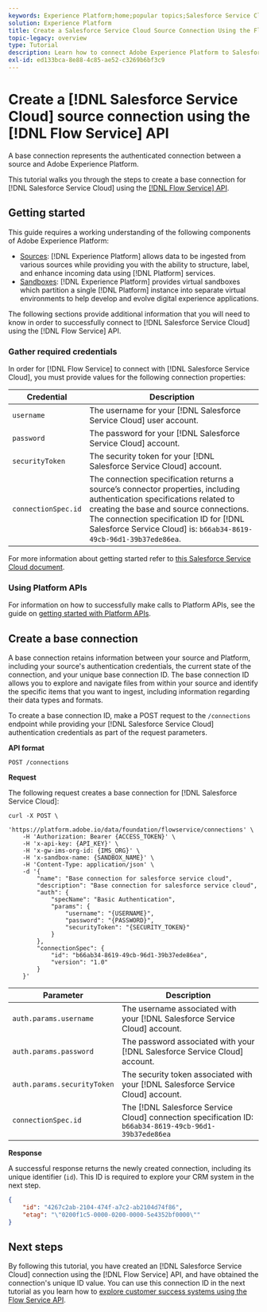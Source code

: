 ```yaml
---
keywords: Experience Platform;home;popular topics;Salesforce Service Cloud;salesforce service cloud
solution: Experience Platform
title: Create a Salesforce Service Cloud Source Connection Using the Flow Service API
topic-legacy: overview
type: Tutorial
description: Learn how to connect Adobe Experience Platform to Salesforce Service Cloud using the Flow Service API.
exl-id: ed133bca-8e88-4c85-ae52-c3269b6bf3c9
---
```

# Create a [!DNL Salesforce Service Cloud] source connection using the [!DNL Flow Service] API

A base connection represents the authenticated connection between a source and Adobe Experience Platform.

This tutorial walks you through the steps to create a base connection for [!DNL Salesforce Service Cloud] using the [[!DNL Flow Service] API](https://www.adobe.io/apis/experienceplatform/home/api-reference.html#!acpdr/swagger-specs/flow-service.yaml).

## Getting started

This guide requires a working understanding of the following components of Adobe Experience Platform:

* [Sources](../../../../home.md): [!DNL Experience Platform] allows data to be ingested from various sources while providing you with the ability to structure, label, and enhance incoming data using [!DNL Platform] services.
* [Sandboxes](../../../../../sandboxes/home.md): [!DNL Experience Platform] provides virtual sandboxes which partition a single [!DNL Platform] instance into separate virtual environments to help develop and evolve digital experience applications.

The following sections provide additional information that you will need to know in order to successfully connect to [!DNL Salesforce Service Cloud] using the [!DNL Flow Service] API.

### Gather required credentials

In order for [!DNL Flow Service] to connect with [!DNL Salesforce Service Cloud], you must provide values for the following connection properties:

| Credential | Description |
| ---------- | ----------- |
| `username` | The username for your [!DNL Salesforce Service Cloud] user account. |
| `password` | The password for your [!DNL Salesforce Service Cloud] account. |
| `securityToken` | The security token for your [!DNL Salesforce Service Cloud] account. |
| `connectionSpec.id` | The connection specification returns a source’s connector properties, including authentication specifications related to creating the base and source connections. The connection specification ID for [!DNL Salesforce Service Cloud] is: `b66ab34-8619-49cb-96d1-39b37ede86ea`. |

For more information about getting started refer to [this Salesforce Service Cloud document](https://developer.salesforce.com/docs/atlas.en-us.api_iot.meta/api_iot/qs_auth_access_token.htm).

### Using Platform APIs

For information on how to successfully make calls to Platform APIs, see the guide on [getting started with Platform APIs](../../../../../landing/api-guide.md).

## Create a base connection

A base connection retains information between your source and Platform, including your source's authentication credentials, the current state of the connection, and your unique base connection ID. The base connection ID allows you to explore and navigate files from within your source and identify the specific items that you want to ingest, including information regarding their data types and formats.

To create a base connection ID, make a POST request to the `/connections` endpoint while providing your [!DNL Salesforce Service Cloud] authentication credentials as part of the request parameters.

**API format**

```http
POST /connections
```

**Request**

The following request creates a base connection for [!DNL Salesforce Service Cloud]:

```shell
curl -X POST \
    'https://platform.adobe.io/data/foundation/flowservice/connections' \
    -H 'Authorization: Bearer {ACCESS_TOKEN}' \
    -H 'x-api-key: {API_KEY}' \
    -H 'x-gw-ims-org-id: {IMS_ORG}' \
    -H 'x-sandbox-name: {SANDBOX_NAME}' \
    -H 'Content-Type: application/json' \
    -d '{
        "name": "Base connection for salesforce service cloud",
        "description": "Base connection for salesforce service cloud",
        "auth": {
            "specName": "Basic Authentication",
            "params": {
                "username": "{USERNAME}",
                "password": "{PASSWORD}",
                "securityToken": "{SECURITY_TOKEN}"
            }
        },
        "connectionSpec": {
            "id": "b66ab34-8619-49cb-96d1-39b37ede86ea",
            "version": "1.0"
        }
    }'
```

| Parameter | Description |
| --------- | ----------- |
| `auth.params.username` | The username associated with your [!DNL Salesforce Service Cloud] account. |
| `auth.params.password` | The password associated with your [!DNL Salesforce Service Cloud] account. |
| `auth.params.securityToken` | The security token associated with your [!DNL Salesforce Service Cloud] account. |
| `connectionSpec.id` | The [!DNL Salesforce Service Cloud] connection specification ID: `b66ab34-8619-49cb-96d1-39b37ede86ea` |

**Response**

A successful response returns the newly created connection, including its unique identifier (`id`). This ID is required to explore your CRM system in the next step.

```json
{
    "id": "4267c2ab-2104-474f-a7c2-ab2104d74f86",
    "etag": "\"0200f1c5-0000-0200-0000-5e4352bf0000\""
}
```

## Next steps

By following this tutorial, you have created an [!DNL Salesforce Service Cloud] connection using the [!DNL Flow Service] API, and have obtained the connection's unique ID value. You can use this connection ID in the next tutorial as you learn how to [explore customer success systems using the Flow Service API](../../explore/customer-success.md).
